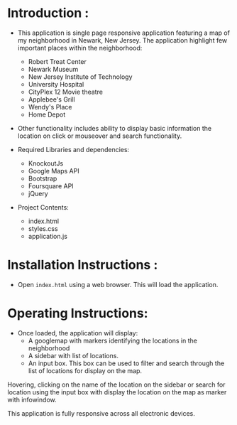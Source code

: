 # Introduction :
- This application is single page responsive application featuring a map of my  neighborhood in Newark, New Jersey. The application highlight few important places within the neighborhood:
  - Robert Treat Center
  - Newark Museum
  - New Jersey Institute of Technology
  - University Hospital
  - CityPlex 12 Movie theatre
  - Applebee's Grill
  - Wendy's Place
  - Home Depot

- Other functionality includes ability to display basic information the location on click or mouseover and search functionality.

- Required Libraries and dependencies:
  - KnockoutJs
  - Google Maps API
  - Bootstrap
  - Foursquare API
  - jQuery

- Project Contents:
  - index.html
  - styles.css
  - application.js


# Installation Instructions :
- Open `index.html` using a web browser. This will load the application.

# Operating Instructions:
- Once loaded, the application will display:
    - A googlemap with markers identifying the locations in the neighborhood
    - A sidebar with list of locations.
    - An input box. This box can be used to filter and search through the list of locations for display on the map.

Hovering, clicking on the name of the location on the sidebar or search for location using the input box with display the location on the map as marker with infowindow.

This application is fully responsive across all electronic devices.
